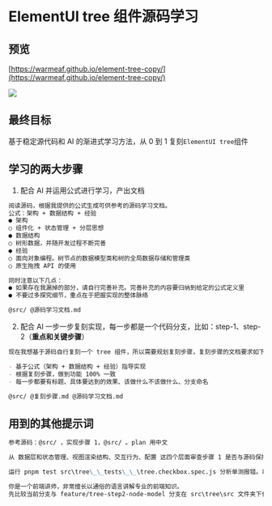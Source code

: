 # ElementUI tree 组件源码学习

## 预览

[https://warmeaf.github.io/element-tree-copy/](https://warmeaf.github.io/element-tree-copy/)

![](https://cdn.nlark.com/yuque/0/2025/png/2894784/1761527541012-9443bfe2-5aed-4cfd-b7f3-944861a7e9f0.png)

## 最终目标

基于稳定源代码和 AI 的渐进式学习方法，从 0 到 1 复刻`ElementUI tree`组件

## 学习的两大步骤

1. 配合 AI 并运用公式进行学习，产出文档

```markdown
阅读源码，根据我提供的公式生成可供参考的源码学习文档。
公式：架构 + 数据结构 + 经验
● 架构
○ 组件化 + 状态管理 + 分层思想
● 数据结构
○ 树形数据，并随开发过程不断完善
● 经验
○ 面向对象编程。树节点的数据模型类和树的全局数据存储和管理类
○ 原生拖拽 API 的使用

同时注意以下几点：
● 如果存在我漏掉的部分，请自行完善补充。完善补充的内容要归纳到给定的公式定义里
● 不要过多探究细节，重点在于把握实现的整体脉络

@src/ @源码学习文档.md
```

2. 配合 AI 一步一步复刻实现，每一步都是一个代码分支，比如：step-1、step-2（**重点和关键步骤**）

```markdown
现在我想基于源码自行复刻一个 tree 组件，所以需要规划复刻步骤，复刻步骤的文档要求如下：

- 基于公式（架构 + 数据结构 + 经验）指导实现
- 根据复刻步骤，做到功能 100% 一致
- 每一步都要有标题、具体要达到的效果、该做什么不该做什么、分支命名

@src/ @复刻步骤.md @源码学习文档.md
```

## 用到的其他提示词

```markdown
参考源码：@src/ ，实现步骤 1，@src/ 。plan 用中文
```

```markdown
从 数据层和状态管理、视图渲染结构、交互行为、配置 这四个层面审查步骤 1 是否与源码保持一致。
```

```markdown
运行 pnpm test src\tree\_\_tests\_\_\tree.checkbox.spec.js 分析单测报错。以源码：@src/ 为标准分析是单测问题还是代码实现的问题，如果实现的代码和源码一致就调整单测。
```

```markdown
你是一个前端讲师，非常擅长以通俗的语言讲解专业的前端知识。
先比较当前分支与 feature/tree-step2-node-model 分支在 src\tree\src 文件夹下代码的不同，专注于当前分支的代码更改，然后再讲解当前分支相关功能的代码实现。首先不涉及过多的代码细节，讲整体的实现思路，然后循序渐进的讲解完整的实现流程。
```
